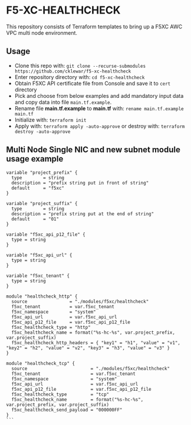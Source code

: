 # F5-XC-HEALTHCHECK
This repository consists of Terraform templates to bring up a F5XC AWC VPC multi node environment.

## Usage

- Clone this repo with: `git clone --recurse-submodules https://github.com/cklewar/f5-xc-healthcheck`
- Enter repository directory with: `cd f5-xc-healthcheck`
- Obtain F5XC API certificate file from Console and save it to `cert` directory
- Pick and choose from below examples and add mandatory input data and copy data into file `main.tf.example`.
- Rename file __main.tf.example__ to __main.tf__ with: `rename main.tf.example main.tf`
- Initialize with: `terraform init`
- Apply with: `terraform apply -auto-approve` or destroy with: `terraform destroy -auto-approve`

## Multi Node Single NIC and new subnet module usage example

````hcl
variable "project_prefix" {
  type        = string
  description = "prefix string put in front of string"
  default     = "f5xc"
}

variable "project_suffix" {
  type        = string
  description = "prefix string put at the end of string"
  default     = "01"
}

variable "f5xc_api_p12_file" {
  type = string
}

variable "f5xc_api_url" {
  type = string
}

variable "f5xc_tenant" {
  type = string
}

module "healthcheck_http" {
  source                = "./modules/f5xc/healthcheck"
  f5xc_tenant           = var.f5xc_tenant
  f5xc_namespace        = "system"
  f5xc_api_url          = var.f5xc_api_url
  f5xc_api_p12_file     = var.f5xc_api_p12_file
  f5xc_healthcheck_type = "http"
  f5xc_healthcheck_name = format("%s-hc-%s", var.project_prefix, var.project_suffix)
  f5xc_healthcheck_http_headers = { "key1" = "h1", "value" = "v1", "key2" = "h2", "value" = "v2", "key3" = "h3", "value" = "v3" }
}

module "healthcheck_tcp" {
  source                        = "./modules/f5xc/healthcheck"
  f5xc_tenant                   = var.f5xc_tenant
  f5xc_namespace                = "system"
  f5xc_api_url                  = var.f5xc_api_url
  f5xc_api_p12_file             = var.f5xc_api_p12_file
  f5xc_healthcheck_type         = "tcp"
  f5xc_healthcheck_name         = format("%s-hc-%s", var.project_prefix, var.project_suffix)
  f5xc_healthcheck_send_payload = "000000FF"
}
```
